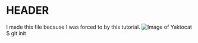 # HEADER 
I made this file because I was forced to by this tutorial. 
![Image of Yaktocat](https://octodex.github.com/images/yaktocat.png)
$ git init
